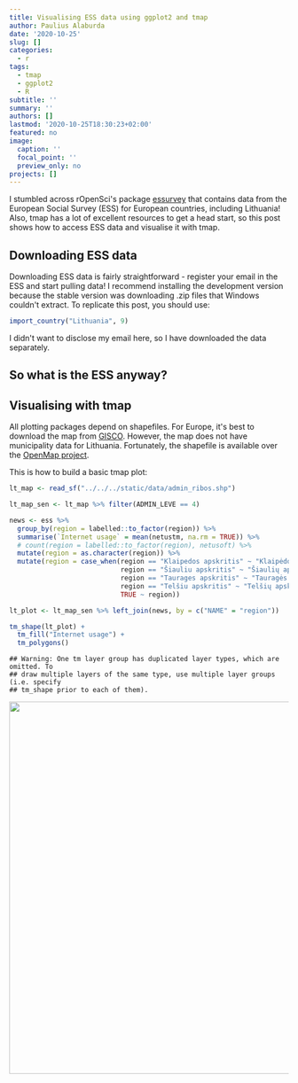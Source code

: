 ```yaml
---
title: Visualising ESS data using ggplot2 and tmap
author: Paulius Alaburda
date: '2020-10-25'
slug: []
categories:
  - r
tags:
  - tmap
  - ggplot2
  - R
subtitle: ''
summary: ''
authors: []
lastmod: '2020-10-25T18:30:23+02:00'
featured: no
image:
  caption: ''
  focal_point: ''
  preview_only: no
projects: []
---
```





I stumbled across rOpenSci's package [essurvey](https://github.com/ropensci/essurvey) that contains data from the European Social Survey (ESS) for European countries, including Lithuania! Also, tmap has a lot of excellent resources to get a head start, so this post shows how to access ESS data and visualise it with tmap. 

## Downloading ESS data

Downloading ESS data is fairly straightforward - register your email in the ESS and start pulling data! I recommend installing the development version because the stable version was downloading .zip files that Windows couldn't extract. To replicate this post, you should use:


```r
import_country("Lithuania", 9)
```

I didn't want to disclose my email here, so I have downloaded the data separately.




## So what is the ESS anyway?




## Visualising with tmap

All plotting packages depend on shapefiles. For Europe, it's best to download the map from [GISCO](https://ec.europa.eu/eurostat/web/gisco/geodata/reference-data/administrative-units-statistical-units/countries). However, the map does not have municipality data for Lithuania. Fortunately, the shapefile is available over the [OpenMap project](https://shapes.openmap.lt/).  

This is how to build a basic tmap plot:


```r
lt_map <- read_sf("../../../static/data/admin_ribos.shp")

lt_map_sen <- lt_map %>% filter(ADMIN_LEVE == 4)

news <- ess %>% 
  group_by(region = labelled::to_factor(region)) %>% 
  summarise(`Internet usage` = mean(netustm, na.rm = TRUE)) %>% 
  # count(region = labelled::to_factor(region), netusoft) %>%
  mutate(region = as.character(region)) %>% 
  mutate(region = case_when(region == "Klaipedos apskritis" ~ "Klaipėdos apskritis",
                            region == "Šiauliu apskritis" ~ "Šiaulių apskritis",
                            region == "Taurages apskritis" ~ "Tauragės apskritis",
                            region == "Telšiu apskritis" ~ "Telšių apskritis",
                            TRUE ~ region))

lt_plot <- lt_map_sen %>% left_join(news, by = c("NAME" = "region"))

tm_shape(lt_plot) +
  tm_fill("Internet usage") +
  tm_polygons()
```

```
## Warning: One tm layer group has duplicated layer types, which are omitted. To
## draw multiple layers of the same type, use multiple layer groups (i.e. specify
## tm_shape prior to each of them).
```

<img src="{{< blogdown/postref >}}index_files/figure-html/unnamed-chunk-4-1.png" width="672" />






